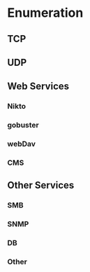 # Enumeration


## TCP

## UDP

## Web Services

### Nikto
### gobuster
### webDav
### CMS

## Other Services

### SMB
### SNMP
### DB
### Other
